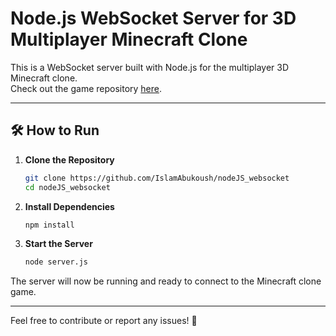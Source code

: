 # Node.js WebSocket Server for 3D Multiplayer Minecraft Clone

This is a WebSocket server built with Node.js for the multiplayer 3D Minecraft clone.  
Check out the game repository [here](https://github.com/IslamAbukoush/3D_minecraft_clone_processing_multiplayer).

---

## 🛠 How to Run

1. **Clone the Repository**
   ```bash
   git clone https://github.com/IslamAbukoush/nodeJS_websocket
   cd nodeJS_websocket
   ```

2. **Install Dependencies**
   ```bash
   npm install
   ```

3. **Start the Server**
   ```bash
   node server.js
   ```

The server will now be running and ready to connect to the Minecraft clone game.

---

Feel free to contribute or report any issues! 🚀
```
